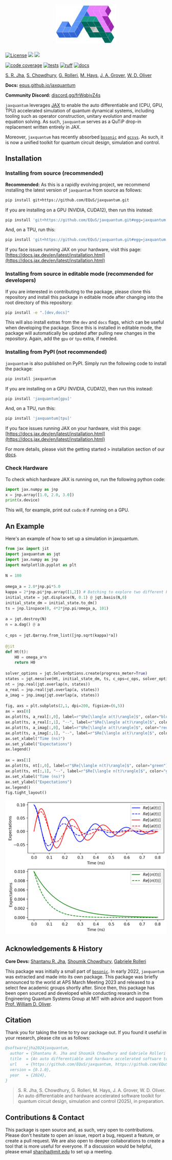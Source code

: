 <h1 align="center">
    <img src="https://github.com/EQuS/jaxquantum/raw/main/docs/assets/logo.png" height="120" alt="jaxquantum logo">
</h1>


[![License](https://img.shields.io/github/license/EQuS/jaxquantum.svg)](https://opensource.org/license/apache-2-0) [![](https://img.shields.io/github/release/EQuS/jaxquantum.svg)](https://github.com/EQuS/jaxquantum/releases) [![](https://img.shields.io/pypi/dm/jaxquantum.svg)](https://pypi.org/project/jaxquantum/)

[![code coverage](https://jaxquantum.org/test-results/coverage.svg?raw=true)](https://jaxquantum.org/test-results/cov_html/) [![tests](https://github.com/EQuS/jaxquantum/actions/workflows/pytest.yml/badge.svg)](https://github.com/EQuS/jaxquantum/actions/workflows/pytest.yml) [![ruff](https://github.com/EQuS/jaxquantum/actions/workflows/ruff.yml/badge.svg)](https://github.com/EQuS/jaxquantum/actions/workflows/ruff.yml) [![docs](https://github.com/EQuS/jaxquantum/actions/workflows/docs.yml/badge.svg)](https://github.com/EQuS/jaxquantum/actions/workflows/docs.yml) 

[S. R. Jha](https://github.com/Phionx), [S. Chowdhury](https://github.com/shoumikdc), [G. Rolleri](https://github.com/GabrieleRolleri), [M. Hays](https://scholar.google.com/citations?user=06z0MjwAAAAJ), [J. A. Grover](https://scholar.google.com/citations?user=igewch8AAAAJ), [W. D. Oliver](https://scholar.google.com/citations?user=4vNbnqcAAAAJ&hl=en)

**Docs:** [equs.github.io/jaxquantum](https://equs.github.io/jaxquantum)

**Community Discord:** [discord.gg/frWqbjvZ4s](https://discord.gg/frWqbjvZ4s)

`jaxquantum` leverages [JAX](https://github.com/google/jax) to enable the auto differentiable and (CPU, GPU, TPU) accelerated simulation of quantum dynamical systems, including tooling such as operator construction, unitary evolution and master equation solving. As such, `jaxquantum` serves as a QuTiP drop-in replacement written entirely in JAX.

Moreover, `jaxquantum` has recently absorbed [`bosonic`](https://github.com/EQuS/bosonic) and [`qcsys`](https://github.com/EQuS/qcsys). As such, it is now a unified toolkit for quantum circuit design, simulation and control. 


## Installation


### Installing from source (recommended)

**Recommended:** As this is a rapidly evolving project, we recommend installing the latest version of `jaxquantum` from source as follows:
```bash
pip install git+https://github.com/EQuS/jaxquantum.git
```

If you are installing on a GPU (NVIDIA, CUDA12), then run this instead:
```bash
pip install 'git+https://github.com/EQuS/jaxquantum.git#egg=jaxquantum[gpu]'
```

And, on a TPU, run this:
```bash
pip install 'git+https://github.com/EQuS/jaxquantum.git#egg=jaxquantum[tpu]'
```

If you face issues running JAX on your hardware, visit this page: [https://docs.jax.dev/en/latest/installation.html](https://docs.jax.dev/en/latest/installation.html)


### Installing from source in editable mode (recommended for developers)

If you are interested in contributing to the package, please clone this repository and install this package in editable mode after changing into the root directory of this repository:
```bash
pip install -e ".[dev,docs]"
```
This will also install extras from the `dev` and `docs` flags, which can be useful when developing the package. Since this is installed in editable mode, the package will automatically be updated after pulling new changes in the repository. Again, add the `gpu` or `tpu` extra, if needed.

### Installing from PyPI (not recommended)

`jaxquantum` is also published on PyPI. Simply run the following code to install the package:

```bash
pip install jaxquantum
```

If you are installing on a GPU (NVIDIA, CUDA12), then run this instead:
```bash
pip install 'jaxquantum[gpu]'
```

And, on a TPU, run this:
```bash
pip install 'jaxquantum[tpu]'
```

If you face issues running JAX on your hardware, visit this page: [https://docs.jax.dev/en/latest/installation.html](https://docs.jax.dev/en/latest/installation.html)


For more details, please visit the getting started > installation section of our [docs](https://equs.github.io/jaxquantum/getting_started/installation.html).

### Check Hardware

To check which hardware JAX is running on, run the following python code:
```python
import jax.numpy as jnp
x = jnp.array([1.0, 2.0, 3.0])
print(x.device)
```
This will, for example, print out `cuda:0` if running on a GPU.

## An Example

Here's an example of how to set up a simulation in jaxquantum.

```python
from jax import jit
import jaxquantum as jqt 
import jax.numpy as jnp
import matplotlib.pyplot as plt

N = 100

omega_a = 2.0*jnp.pi*5.0
kappa = 2*jnp.pi*jnp.array([1,2]) # Batching to explore two different kappa values!
initial_state = jqt.displace(N, 0.1) @ jqt.basis(N,0)
initial_state_dm = initial_state.to_dm()
ts = jnp.linspace(0, 4*2*jnp.pi/omega_a, 101)

a = jqt.destroy(N)
n = a.dag() @ a

c_ops = jqt.Qarray.from_list([jnp.sqrt(kappa)*a])

@jit
def Ht(t):
    H0 = omega_a*n
    return H0

solver_options = jqt.SolverOptions.create(progress_meter=True)
states = jqt.mesolve(Ht, initial_state_dm, ts, c_ops=c_ops, solver_options=solver_options) 
nt = jnp.real(jqt.overlap(n, states))
a_real = jnp.real(jqt.overlap(a, states))
a_imag = jnp.imag(jqt.overlap(a, states))

fig, axs = plt.subplots(2,1, dpi=200, figsize=(6,5))
ax = axs[0]
ax.plot(ts, a_real[:,0], label=r"$Re[\langle a(t)\rangle]$", color="blue") # Batch kappa value 0
ax.plot(ts, a_real[:,1], "--", label=r"$Re[\langle a(t)\rangle]$", color="blue") # Batch kappa value 1
ax.plot(ts, a_imag[:,0], label=r"$Re[\langle a(t)\rangle]$", color="red") # Batch kappa value 0
ax.plot(ts, a_imag[:,1], "--", label=r"$Re[\langle a(t)\rangle]$", color="red") # Batch kappa value 1
ax.set_xlabel("Time (ns)")
ax.set_ylabel("Expectations")
ax.legend()

ax = axs[1]
ax.plot(ts, nt[:,0], label=r"$Re[\langle n(t)\rangle]$", color="green") # Batch kappa value 0
ax.plot(ts, nt[:,1], "--", label=r"$Re[\langle n(t)\rangle]$", color="green") # Batch kappa value 1
ax.set_xlabel("Time (ns)")
ax.set_ylabel("Expectations")
ax.legend()
fig.tight_layout()
```
![Output of above code.](docs/assets/readme_demo.png)


## Acknowledgements & History

**Core Devs:** [Shantanu R. Jha](https://github.com/Phionx), [Shoumik Chowdhury](https://github.com/shoumikdc), [Gabriele Rolleri](https://github.com/GabrieleRolleri)


This package was initially a small part of [`bosonic`](https://github.com/EQuS/bosonic). In early 2022, `jaxquantum` was extracted and made into its own package. This package was briefly announced to the world at APS March Meeting 2023 and released to a select few academic groups shortly after. Since then, this package has been open sourced and developed while conducting research in the Engineering Quantum Systems Group at MIT with advice and support from [Prof. William D. Oliver](https://equs.mit.edu/william-d-oliver/). 

## Citation

Thank you for taking the time to try our package out. If you found it useful in your research, please cite us as follows:

```bibtex
@software{jha2024jaxquantum,
  author = {Shantanu R. Jha and Shoumik Chowdhury and Gabriele Rolleri and Max Hays and Jeff A. Grover and William D. Oliver},
  title  = {An auto differentiable and hardware accelerated software toolkit for quantum circuit design, simulation and control},
  url    = {https://github.com/EQuS/jaxquantum, https://github.com/EQuS/bosonic, https://github.com/EQuS/qcsys},
  version = {0.1.0},
  year   = {2024},
}
```
> S. R. Jha, S. Chowdhury, G. Rolleri, M. Hays, J. A. Grover, W. D. Oliver. An auto differentiable and hardware accelerated software toolkit for quantum circuit design, simulation and control (2025), in preparation.


## Contributions & Contact

This package is open source and, as such, very open to contributions. Please don't hesitate to open an issue, report a bug, request a feature, or create a pull request. We are also open to deeper collaborations to create a tool that is more useful for everyone. If a discussion would be helpful, please email [shanjha@mit.edu](mailto:shanjha@mit.edu) to set up a meeting. 
